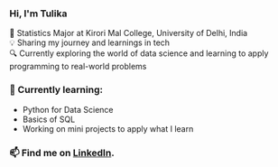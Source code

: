 ### Hi, I'm Tulika

📍 Statistics Major at Kirori Mal College, University of Delhi, India  
💡 Sharing my journey and learnings in tech  
🔍 Currently exploring the world of data science and learning to apply programming to real-world problems


### 🌱 Currently learning:
- Python for Data Science  
- Basics of SQL  
- Working on mini projects to apply what I learn
  

### 📫 Find me on [LinkedIn](https://www.linkedin.com/in/tulikag36).
